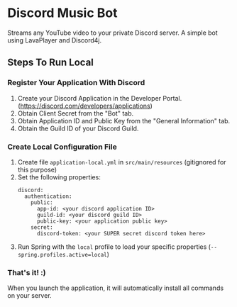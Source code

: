 # Discord Music Bot
Streams any YouTube video to your private Discord server. A simple bot using LavaPlayer and Discord4j.

## Steps To Run Local

### Register Your Application With Discord
1. Create your Discord Application in the Developer Portal. (https://discord.com/developers/applications)
2. Obtain Client Secret from the "Bot" tab.
3. Obtain Application ID and Public Key from the "General Information" tab.
4. Obtain the Guild ID of your Discord Guild.

### Create Local Configuration File

1. Create file `application-local.yml` in `src/main/resources` (gitignored for this purpose)
2. Set the following properties:
    ```
    discord:
      authentication:
        public:
          app-id: <your discord application ID>
          guild-id: <your discord guild ID>
          public-key: <your application public key>
        secret:
          discord-token: <your SUPER secret discord token here>
    ```
3. Run Spring with the `local` profile to load your specific properties (`--spring.profiles.active=local`)

### That's it! :) 
When you launch the application, it will automatically install all commands on your server.